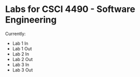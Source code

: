 # Labs for CSCI 4490 - Software Engineering
 
Currently:

* Lab 1 In
* Lab 1 Out
* Lab 2 In
* Lab 2 Out
* Lab 3 In
* Lab 3 Out